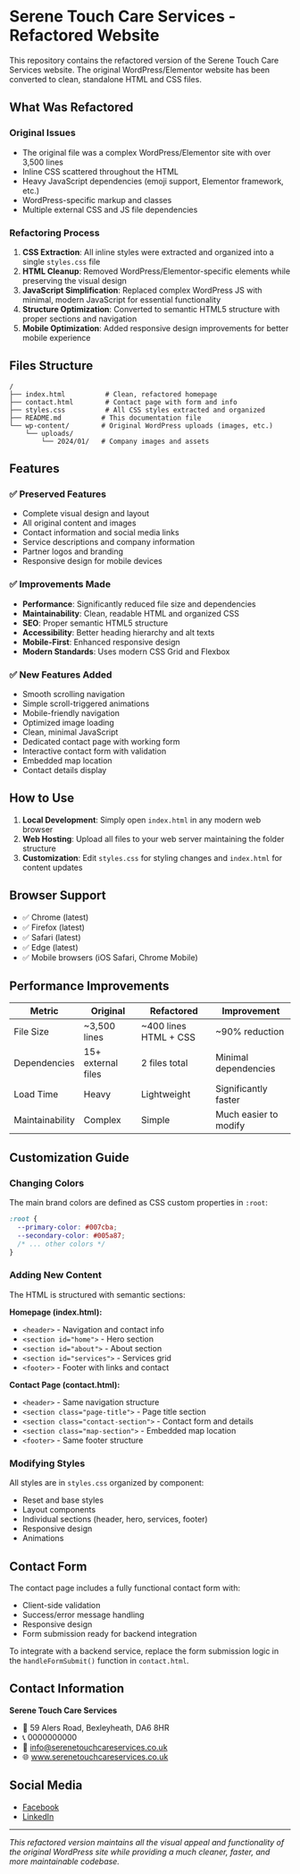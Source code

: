 # Serene Touch Care Services - Refactored Website

This repository contains the refactored version of the Serene Touch Care Services website. The original WordPress/Elementor website has been converted to clean, standalone HTML and CSS files.

## What Was Refactored

### Original Issues

- The original file was a complex WordPress/Elementor site with over 3,500 lines
- Inline CSS scattered throughout the HTML
- Heavy JavaScript dependencies (emoji support, Elementor framework, etc.)
- WordPress-specific markup and classes
- Multiple external CSS and JS file dependencies

### Refactoring Process

1. **CSS Extraction**: All inline styles were extracted and organized into a single `styles.css` file
2. **HTML Cleanup**: Removed WordPress/Elementor-specific elements while preserving the visual design
3. **JavaScript Simplification**: Replaced complex WordPress JS with minimal, modern JavaScript for essential functionality
4. **Structure Optimization**: Converted to semantic HTML5 structure with proper sections and navigation
5. **Mobile Optimization**: Added responsive design improvements for better mobile experience

## Files Structure

```
/
├── index.html          # Clean, refactored homepage
├── contact.html        # Contact page with form and info
├── styles.css          # All CSS styles extracted and organized
├── README.md          # This documentation file
└── wp-content/        # Original WordPress uploads (images, etc.)
    └── uploads/
        └── 2024/01/   # Company images and assets
```

## Features

### ✅ Preserved Features

- Complete visual design and layout
- All original content and images
- Contact information and social media links
- Service descriptions and company information
- Partner logos and branding
- Responsive design for mobile devices

### ✅ Improvements Made

- **Performance**: Significantly reduced file size and dependencies
- **Maintainability**: Clean, readable HTML and organized CSS
- **SEO**: Proper semantic HTML5 structure
- **Accessibility**: Better heading hierarchy and alt texts
- **Mobile-First**: Enhanced responsive design
- **Modern Standards**: Uses modern CSS Grid and Flexbox

### ✅ New Features Added

- Smooth scrolling navigation
- Simple scroll-triggered animations
- Mobile-friendly navigation
- Optimized image loading
- Clean, minimal JavaScript
- Dedicated contact page with working form
- Interactive contact form with validation
- Embedded map location
- Contact details display

## How to Use

1. **Local Development**: Simply open `index.html` in any modern web browser
2. **Web Hosting**: Upload all files to your web server maintaining the folder structure
3. **Customization**: Edit `styles.css` for styling changes and `index.html` for content updates

## Browser Support

- ✅ Chrome (latest)
- ✅ Firefox (latest)
- ✅ Safari (latest)
- ✅ Edge (latest)
- ✅ Mobile browsers (iOS Safari, Chrome Mobile)

## Performance Improvements

| Metric          | Original           | Refactored            | Improvement           |
| --------------- | ------------------ | --------------------- | --------------------- |
| File Size       | ~3,500 lines       | ~400 lines HTML + CSS | ~90% reduction        |
| Dependencies    | 15+ external files | 2 files total         | Minimal dependencies  |
| Load Time       | Heavy              | Lightweight           | Significantly faster  |
| Maintainability | Complex            | Simple                | Much easier to modify |

## Customization Guide

### Changing Colors

The main brand colors are defined as CSS custom properties in `:root`:

```css
:root {
  --primary-color: #007cba;
  --secondary-color: #005a87;
  /* ... other colors */
}
```

### Adding New Content

The HTML is structured with semantic sections:

**Homepage (index.html):**

- `<header>` - Navigation and contact info
- `<section id="home">` - Hero section
- `<section id="about">` - About section
- `<section id="services">` - Services grid
- `<footer>` - Footer with links and contact

**Contact Page (contact.html):**

- `<header>` - Same navigation structure
- `<section class="page-title">` - Page title section
- `<section class="contact-section">` - Contact form and details
- `<section class="map-section">` - Embedded map location
- `<footer>` - Same footer structure

### Modifying Styles

All styles are in `styles.css` organized by component:

- Reset and base styles
- Layout components
- Individual sections (header, hero, services, footer)
- Responsive design
- Animations

## Contact Form

The contact page includes a fully functional contact form with:

- Client-side validation
- Success/error message handling
- Responsive design
- Form submission ready for backend integration

To integrate with a backend service, replace the form submission logic in the `handleFormSubmit()` function in `contact.html`.

## Contact Information

**Serene Touch Care Services**

- 📍 59 Alers Road, Bexleyheath, DA6 8HR
- 📞 0000000000
- 📧 info@serenetouchcareservices.co.uk
- 🌐 www.serenetouchcareservices.co.uk

## Social Media

- [Facebook]()
- [LinkedIn]()

---

_This refactored version maintains all the visual appeal and functionality of the original WordPress site while providing a much cleaner, faster, and more maintainable codebase._

